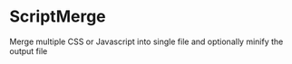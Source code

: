 ScriptMerge
===========

Merge multiple CSS or Javascript into single file and optionally minify the output file
